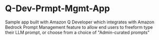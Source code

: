 # Q-Dev-Prmpt-Mgmt-App
Sample app built with Amazon Q Developer which integrates with Amazon Bedrock Prompt Management feature to allow end users to freeform type their LLM prompt, or choose from a choice of "Admin-curated prompts"
